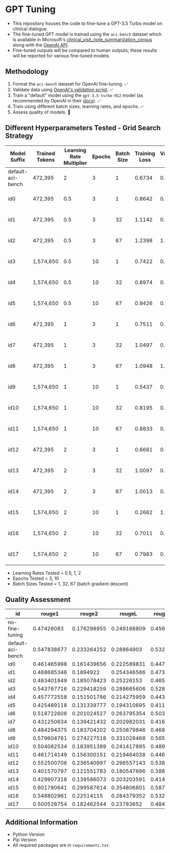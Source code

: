 # GPT Tuning

- This repository houses the code to fine-tune a GPT-3.5 Turbo model on clinical dialogue. 
- The fine-tuned GPT model is trained using the `aci-bench` dataset which is available in Microsoft's [clinical_visit_note_summarization_corpus](https://github.com/microsoft/clinical_visit_note_summarization_corpus) along with the [OpenAI API](https://openai.com/index/openai-api/).
- Fine-tuned outputs will be compared to human outputs; these results will be reported for various fine-tuned models.

## Methodology
1. Format the `aci-bench` dataset for OpenAI fine-tuning. ✅
2. Validate data using [OpenAI's validation script](https://cookbook.openai.com/examples/chat_finetuning_data_prep). ✅
3. Train a "default" model using the `gpt-3.5-turbo-012` model (as recommended by OpenAI in their [docs](https://platform.openai.com/docs/guides/fine-tuning#:~:text=gpt%2D3.5%2Dturbo%2D0125%20(recommended))). ✅
4. Train using different batch sizes, learning rates, and epochs. ✅
5. Assess quality of models. 🔄


## Different Hyperparameters Tested - Grid Search Strategy
| Model Suffix    | Trained Tokens |Learning Rate Multiplier| Epochs    | Batch Size | Training Loss | Validation Loss | Model Name |
| ------- | ------- | ------- | ------- | ------- | ------- | ------- | ------- |
| default-aci-bench | 472,395 | 2 | 3 | 1 | 0.6734 | 0.8788 | ft:gpt-3.5-turbo-0125:personal:default-aci-bench:9lDAbkNy |
| id0 | 472,395 | 0.5 | 3 | 1 | 0.8642 | 0.9285 | ft:gpt-3.5-turbo-0125:personal:id0-0-5-3-1:9lHCKWt6 |
| id1 | 472,395 | 0.5 | 3 | 32 | 1.1142 | 0.9966 | ft:gpt-3.5-turbo-0125:personal:id1-0-5-3-32:9lH86WrE |
| id2 | 472,395 | 0.5 | 3 | 67 | 1.2398 | 1.1496 | ft:gpt-3.5-turbo-0125:personal:id2-0-5-3-67:9lH8UvK4 |
| id3 | 1,574,650 | 0.5 | 10 | 1 | 0.7422 | 0.9144 | ft:gpt-3.5-turbo-0125:personal:id3-0-5-10-1:9lHvfLG8 |
| id4 | 1,574,650 | 0.5 | 10 | 32 | 0.8974 | 0.9212 | ft:gpt-3.5-turbo-0125:personal:id4-0-5-10-32:9lHdGty4 |
| id5 | 1,574,650 | 0.5 | 10 | 67 | 0.9426 | 0.9473 | ft:gpt-3.5-turbo-0125:personal:id5-0-5-10-67:9lHc7RWd |
| id6 | 472,395 | 1 | 3 | 1 | 0.7511 | 0.8946 | ft:gpt-3.5-turbo-0125:personal:id6-1-3-1:9lInZ0Yi |
| id7 | 472,395 | 1 | 3 | 32 | 1.0497 | 0.9494 | ft:gpt-3.5-turbo-0125:personal:id7-1-3-32:9lIiZDyS |
| id8 | 472,395 | 1 | 3 | 67 | 1.0948 | 1.0236 | ft:gpt-3.5-turbo-0125:personal:id8-1-3-67:9lIhXPXC |
| id9 | 1,574,650 | 1 | 10 | 1 | 0.5437 | 0.9825 | ft:gpt-3.5-turbo-0125:personal:id9-1-10-1:9lJxwuWa |
| id10 | 1,574,650 | 1 | 10 | 32 | 0.8195 | 0.8851 | ft:gpt-3.5-turbo-0125:personal:id10-1-10-32:9lJkMCw1 |
| id11 | 1,574,650 | 1 | 10 | 67 | 0.8833 | 0.9081 | ft:gpt-3.5-turbo-0125:personal:id11-1-10-67:9lJkGqJ5 |
| id12 | 472,395 | 2 | 3 | 1 | 0.6681 | 0.8778 |ft:gpt-3.5-turbo-0125:personal:id12-2-3-1:9lJz2sxA |
| id13 | 472,395 | 2 | 3 | 32 | 1.0097 | 0.9205 | ft:gpt-3.5-turbo-0125:personal:id13-2-3-32:9lJt3emA |
| id14 | 472,395 | 2 | 3 | 67 | 1.0013 | 0.9812 | ft:gpt-3.5-turbo-0125:personal:id14-2-3-67:9lK2HhyF|
| id15 | 1,574,650 | 2 | 10 | 1 | 0.2662 | 1.1277 | ft:gpt-3.5-turbo-0125:personal:id15-2-10-1:9lKVnn72 |
| id16 | 1,574,650 | 2 | 10 | 32 | 0.7011 | 0.8623 | ft:gpt-3.5-turbo-0125:personal:id16-2-10-32:9lKCyb7z |
| id17 | 1,574,650 | 2 | 10 | 67 | 0.7983 | 0.8676 | ft:gpt-3.5-turbo-0125:personal:id17-2-10-67:9lKF9kn8 |

- Learning Rates Tested = 0.5, 1, 2
- Epochs Tested = 3, 10
- Batch Sizes Tested = 1, 32, 67 (batch gradient descent)

## Quality Assessment
| id                 | rouge1   | rouge2   | rougeL   | rougeLsum | bertScore | average   |
|--------------------|----------|----------|----------|-----------|-----------|-----------|
| no-fine-tuning| 0.47426083   | 0.176298955   | 0.249168809   | 0.456341087 | 0.632515335 | 0.397717003 |
| default-aci-bench| 0.547838677 | 0.233264252   | 0.28864903   | 0.532429578 | 0.683181063 | 0.45707252   |
| id0 | 0.461465998   | 0.161439656   | 0.222589831 | 0.447362259 | 0.645534579 | 0.387678465 |
| id1 | 0.488685346 | 0.1894922 | 0.254346586 | 0.473521086 | 0.646550941 | 0.410519232 |
| id2 | 0.483401849 | 0.185078423 | 0.25226153 | 0.465779684 | 0.64290905 | 0.405886107 |
| id3 | 0.543767716 | 0.229418259 | 0.288665606 | 0.528047338 | 0.683086141 | 0.454597012 |
| id4 | 0.457772558 | 0.151501786 | 0.214275959 | 0.443538071 | 0.637459373 | 0.38090955 |
| id5 | 0.425489118 | 0.131339777 | 0.194310695 | 0.411636878 | 0.627833875 | 0.358122069 |
| id6 | 0.518722606 | 0.201024527 | 0.263795354 | 0.50359768 | 0.673006248 | 0.432029283 |
| id7 | 0.431250634 | 0.139421432 | 0.202982031 | 0.416744121 | 0.629479472 | 0.363975538 |
| id8 | 0.484294375 | 0.183704202 | 0.250879846 | 0.468147533 | 0.64547507 | 0.406500205 |
| id9 | 0.579604761 | 0.274227518 | 0.331028468 | 0.56517976 | 0.701949692 | 0.49039804 |
| id10 | 0.504062534 | 0.183951389 | 0.241417895 | 0.489547927 | 0.659888776 | 0.415773704 |
| id11 | 0.461714149 | 0.156300151 | 0.219464038 | 0.446361916 | 0.642121379 | 0.385192327 |
| id12 | 0.552500706 | 0.236540997 | 0.296557143 | 0.538424824 | 0.68781325 | 0.462367384 |
| id13 | 0.401570797 | 0.121551783 | 0.180547696 | 0.388084168 | 0.617024422 | 0.341755773 |
| id14 | 0.429907316 | 0.139586073 | 0.203203591 | 0.414540341 | 0.63207709 | 0.363862882 |
| id15 | 0.601780641 | 0.299587614 | 0.354806801 | 0.587760463 | 0.715226936 | 0.511832491 |
| id16 | 0.548802961 | 0.22514115 | 0.284379352 | 0.532321942 | 0.682127571 | 0.454554595 |
| id17 | 0.500528754 | 0.182462544 | 0.23783652 | 0.484936127 | 0.654691569 | 0.412091103 |

## Additional Information
- Python Version 
- Pip Version
- All required packages are in `requirements.txt`.